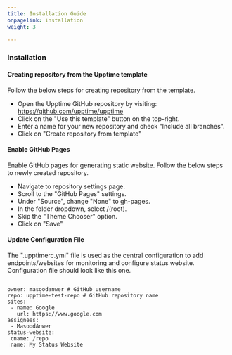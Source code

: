 ```yaml
---
title: Installation Guide
onpagelink: installation
weight: 3

---
```


### **Installation**

#### Creating repository from the Upptime template

Follow the below steps for creating repository from the template.

- Open the Upptime GitHub repository by visiting: <https://github.com/upptime/upptime>
- Click on the "Use this template" button on the top-right.
- Enter a name for your new repository and check "Include all branches".
- Click on "Create repository from template"
 
#### Enable GitHub Pages

Enable GitHub pages for generating static website. Follow the below steps to newly created repository.

- Navigate to repository settings page.
- Scroll to the "GitHub Pages" settings.
- Under "Source", change "None" to gh-pages.
- In the folder dropdown, select /(root).
- Skip the "Theme Chooser" option.
- Click on "Save"
 
#### Update Configuration File

The ".upptimerc.yml" file is used as the central configuration to add endpoints/websites for monitoring and configure status website. Configuration file should look like this one.

 ```
 
owner: masoodanwer # GitHub username
repo: upptime-test-repo # GitHub repository name
sites: 
  - name: Google
    url: https://www.google.com
assignees: 
  - MasoodAnwer
status-website: 
  cname: /repo
  name: My Status Website

```
